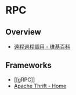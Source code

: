 # RPC

## Overview

- [遠程過程調用 - 维基百科](https://zh.wikipedia.org/wiki/%E9%81%A0%E7%A8%8B%E9%81%8E%E7%A8%8B%E8%AA%BF%E7%94%A8)

## Frameworks

- [[gRPC]]
- [Apache Thrift - Home](https://thrift.apache.org/)
